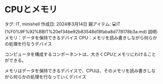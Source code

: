 # CPUとメモリ

タグ: IT, minishell
作成日: 2024年3月14日
親アイテム: 💻IT (%F0%9F%92%BBIT%20ef34be92b83548d18faba8d778178b3a.md)
説明: メモリ：データを保持できるデバイス
CPU：メモリを読み書きしながら何らかの処理を行なうデバイス

コンピュータを構成するコンポーネントは、大きくCPUとメモリにわけることができる。

メモリはデータを保持できるデバイスで、CPUは、そのメモリを読み書きしながら何らかの処理を行なっていくデバイス